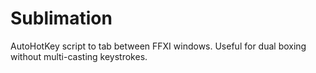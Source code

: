 # Sublimation
AutoHotKey script to tab between FFXI windows. Useful for dual boxing without multi-casting keystrokes.
